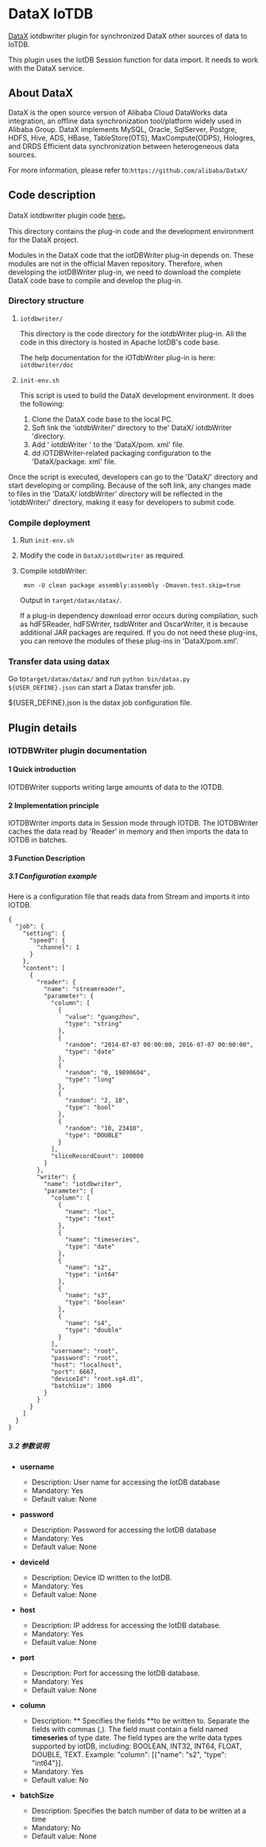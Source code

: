 <!--

    Licensed to the Apache Software Foundation (ASF) under one
    or more contributor license agreements.  See the NOTICE file
    distributed with this work for additional information
    regarding copyright ownership.  The ASF licenses this file
    to you under the Apache License, Version 2.0 (the
    "License"); you may not use this file except in compliance
    with the License.  You may obtain a copy of the License at
    
        http://www.apache.org/licenses/LICENSE-2.0
    
    Unless required by applicable law or agreed to in writing,
    software distributed under the License is distributed on an
    "AS IS" BASIS, WITHOUT WARRANTIES OR CONDITIONS OF ANY
    KIND, either express or implied.  See the License for the
    specific language governing permissions and limitations
    under the License.

-->
# DataX IoTDB

[DataX](https://github.com/alibaba/DataX) iotdbwriter plugin for synchronized DataX other sources of data to IoTDB.



This plugin uses the IotDB Session function for data import. It needs to work with the DataX service.

##  About DataX

DataX is the open source version of Alibaba Cloud DataWorks data integration, an offline data synchronization tool/platform widely used in Alibaba Group. DataX implements MySQL, Oracle, SqlServer, Postgre, HDFS, Hive, ADS, HBase, TableStore(OTS), MaxCompute(ODPS), Hologres, and DRDS Efficient data synchronization between heterogeneous data sources.

For more information, please refer to:`https://github.com/alibaba/DataX/`

## Code description

DataX iotdbwriter plugin code  [here](./iotdbwriter)。

This directory contains the plug-in code and the development environment for the DataX project.



Modules in the DataX code that the iotDBWriter plug-in depends on. These modules are not in the official Maven repository. Therefore, when developing the iotDBWriter plug-in, we need to download the complete DataX code base to compile and develop the plug-in.

### Directory structure

1. `iotdbwriter/`

   This directory is the code directory for the iotdbWriter plug-in. All the code in this directory is hosted in Apache IotDB's code base.

   The help documentation for the iOTdbWriter plug-in is here: `iotdbwriter/doc`

2. `init-env.sh`

   This script is used to build the DataX development environment. It does the following:

   1. Clone the DataX code base to the local PC.
   2. Soft link the 'iotdbWriter/' directory to the' DataX/ iotdbWriter 'directory.
   3. Add ' iotdbWriter ' to the 'DataX/pom. xml' file.
   4. dd iOTDBWriter-related packaging configuration to the 'DataX/package. xml' file.

  Once the script is executed, developers can go to the 'DataX/' directory and start developing or compiling. Because of the soft link, any changes made to files in the 'DataX/ iotdbWriter' directory will be reflected in the 'iotdbWriter/' directory, making it easy for developers to submit code.

### Compile deployment

1. Run `init-env.sh`

2. Modify the code in `DataX/iotdbwriter` as required.

3. Compile iotdbWriter:

   ` mvn -U clean package assembly:assembly -Dmaven.test.skip=true`        

   Output in `target/datax/datax/`.

   If a plug-in dependency download error occurs during compilation, such as hdFSReader, hdFSWriter, tsdbWriter and OscarWriter, it is because additional JAR packages are required. If you do not need these plug-ins, you can remove the modules of these plug-ins in 'DataX/pom.xml'.


### Transfer data using datax

Go to`target/datax/datax/` and run `python bin/datax.py ${USER_DEFINE}.json` can start a Datax transfer job.

${USER_DEFINE}.json is the datax job configuration file.



## Plugin details

###  IOTDBWriter  plugin documentation

#### 1 Quick introduction

IOTDBWriter supports writing large amounts of data to the IOTDB.

####  2 Implementation principle

IOTDBWriter imports data in Session mode through IOTDB. The IOTDBWriter caches the data read by 'Reader' in memory and then imports the data to IOTDB in batches.

####  3  Function Description

#####  3.1 Configuration example

Here is a configuration file that reads data from Stream and imports it into IOTDB.

```
{
  "job": {
    "setting": {
      "speed": {
        "channel": 1
      }
    },
    "content": [
      {
        "reader": {
          "name": "streamreader",
          "parameter": {
            "column": [
              {
                "value": "guangzhou",
                "type": "string"
              },
              {
                "random": "2014-07-07 00:00:00, 2016-07-07 00:00:00",
                "type": "date"
              },
              {
                "random": "0, 19890604",
                "type": "long"
              },
              {
                "random": "2, 10",
                "type": "bool"
              },
              {
                "random": "10, 23410",
                "type": "DOUBLE"
              }
            ],
            "sliceRecordCount": 100000
          }
        },
        "writer": {
          "name": "iotdbwriter",
          "parameter": {
            "column": [
              {
                "name": "loc",
                "type": "text"
              },
              {
                "name": "timeseries",
                "type": "date"
              },
              {
                "name": "s2",
                "type": "int64"
              },
              {
                "name": "s3",
                "type": "boolean"
              },
              {
                "name": "s4",
                "type": "double"
              }
            ],
            "username": "root",
            "password": "root",
            "host": "localhost",
            "port": 6667,
            "deviceId": "root.sg4.d1",
            "batchSize": 1000
          }
        }
      }
    ]
  }
}

```

##### 3.2 参数说明

* **username**

  - Description: User name for accessing the IotDB database
  - Mandatory: Yes
  - Default value: None

* **password**

  - Description: Password for accessing the IotDB database
  - Mandatory: Yes
  - Default value: None

* **deviceId**

  - Description: Device ID written to the IotDB.
  - Mandatory: Yes
  - Default value: None


* **host**

  - Description: IP address for accessing the IotDB database.
  - Mandatory: Yes
  - Default value: None

* **port**

  - Description: Port for accessing the IotDB database.
  - Mandatory: Yes
  - Default value: None

* **column**

  - Description: ** Specifies the fields **to be written to. Separate the fields with commas (,). The field must contain a field named **timeseries** of type date. The field types are the write data types supported by iotDB, including: BOOLEAN, INT32, INT64, FLOAT, DOUBLE, TEXT. Example: "column": [{"name": "s2", "type": "int64"}].
  - Mandatory: Yes
  - Default value: No

* **batchSize**

  - Description: Specifies the batch number of data to be written at a time
  - Mandatory: No
  - Default value: None


